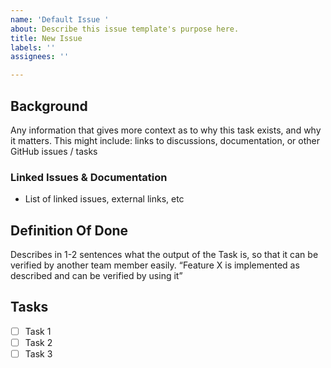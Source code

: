 ```yaml
---
name: 'Default Issue '
about: Describe this issue template's purpose here.
title: New Issue
labels: ''
assignees: ''

---
```


## Background

Any information that gives more context as to why this task exists, and why it matters. This might include: links to discussions, documentation, or other GitHub issues / tasks

### Linked Issues & Documentation

- List of linked issues, external links, etc

## Definition Of Done

Describes in 1-2 sentences what the output of the Task is, so that it can be verified by another team member easily. “Feature X is implemented as described and can be verified by using it”

## Tasks

- [ ] Task 1
- [ ] Task 2
- [ ] Task 3
